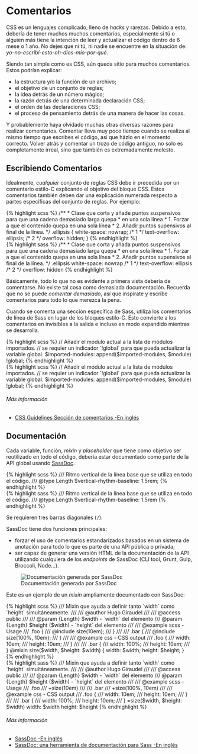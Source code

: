 
# Comentarios

CSS es un lenguajes complicado, lleno de *hacks* y rarezas. Debido a esto, debería de tener muchos muchos comentarios, especialmente si tú o alguien más tiene la intención de leer y actualizar el código dentro de 6 mese o 1 año. No dejes que ni tú, ni nadie se encuentre en la situación de: *yo-no-escribí-esto-oh-dios-mio-por-qué*.

Siendo tan simple como es CSS, aún queda sitio para muchos comentarios. Estos podrían explicar:

* la estructura y/o la función de un archivo;
* el objetivo de un conjunto de reglas;
* la idea detrás de un número mágico;
* la razón detrás de una determinada declaración CSS;
* el orden de las declaraciones CSS;
* el proceso de pensamiento detrás de una manera de hacer las cosas.

Y probablemente haya olvidado muchas otras diversas razones para realizar comentarios. Comentar lleva muy poco tiempo cuando se realiza al mismo tiempo que escribes el código, así que házlo en el momento correcto. Volver atrás y comentar un trozo de código antiguo, no solo es completamente irreal, sino que también es extremadamente molesto.






## Escribiendo Comentarios

Idealmente, *cualquier* conjunto de reglas CSS debe ir precedida por un comentario estilo-C explicando el objetivo del bloque CSS. Estos comentarios también deben dar una explicación numerada respecto a partes específicas del conjunto de reglas. Por ejemplo:

<div class="code-block">
  <div class="code-block__wrapper" data-syntax="scss">
{% highlight scss %}
/**
 * Clase que corta y añade puntos suspensivos para que una cadena demasiado larga quepa
 * en una sola línea
 * 1. Forzar a que el contenido quepa en una sola línea
 * 2. Añadir puntos supensivos al final de la línea.
 */
.ellipsis {
  white-space: nowrap; /* 1 */
  text-overflow: ellipsis; /* 2 */
  overflow: hidden;
}
{% endhighlight %}
  </div>
  <div class="code-block__wrapper" data-syntax="sass">
{% highlight sass %}
/**
 * Clase que corta y añada puntos suspensivos para que una cadena demasiado larga quepa
 * en una sola línea
 * 1. Forzar a que el contenido quepa en una sola línea
 * 2. Añadir puntos supensivos al final de la línea.
 */
.ellipsis
  white-space: nowrap /* 1 */
  text-overflow: ellipsis /* 2 */
  overflow: hidden
{% endhighlight %}
  </div>
</div>

Básicamente, todo lo que no es evidente a primera vista debería de comentarse. No existe tal cosa como demasiada documentación. Recuerda que no se puede *comentar demasiado*, así que inspírate y escribe  comentarios para todo lo que merezca la pena.

Cuando se comenta una sección específica de Sass, utiliza los comentarios de línea de Sass en lugar de los bloques estilo-C. Esto convierte a los comentarios en invisibles a la salida e incluso en modo expandido mientras se desarrolla.

<div class="code-block">
  <div class="code-block__wrapper" data-syntax="scss">
{% highlight scss %}
// Añadir el módulo actual a la lista de módulos importados.
// se requier un indicador `!global` para que pueda actualizar la variable global.
$imported-modules: append($imported-modules, $module) !global;
{% endhighlight %}
  </div>
  <div class="code-block__wrapper" data-syntax="sass">
{% highlight scss %}
// Añadir el módulo actual a la lista de módulos importados.
// se requier un indicador `!global` para que pueda actualizar la variable global.
$imported-modules: append($imported-modules, $module) !global;
{% endhighlight %}
  </div>
</div>



###### Más información

* [CSS Guidelines Sección de comentarios -En inglés](http://cssguidelin.es/#commenting)






## Documentación

Cada variable, función, *mixin* y *placeholder* que tiene como objetivo ser reutilizado en todo el código, debería estar documentado como parte de la API global usando [SassDoc](http://sassdoc.com).

<div class="code-block">
  <div class="code-block__wrapper" data-syntax="scss">
{% highlight scss %}
/// Ritmo vertical de la línea base que se utiliza en todo el código.
/// @type Length
$vertical-rhythm-baseline: 1.5rem;
{% endhighlight %}
  </div>
  <div class="code-block__wrapper" data-syntax="sass">
{% highlight sass %}
/// Ritmo vertical de la línea base que se utiliza en todo el código.
/// @type Length
$vertical-rhythm-baseline: 1.5rem
{% endhighlight %}
  </div>
</div>

<div class="note">
  <p>Se requieren tres barras diagonales (<code>/</code>).</p>
</div>

SassDoc tiene dos funciones principales:

* forzar el uso de comentarios estandarizados basados en un sistema de anotación para todo lo que es parte de una API pública o privada;
* ser capaz de generar una versión HTML de la documentación de la API utilizando cualquiera de los *endpoints* de SassDoc (CLI tool, Grunt, Gulp, Broccoli, Node...).

<figure role="group">
<img alt="Documentación generada por SassDoc"
     sizes="100vw"
     srcset="/assets/images/sassdoc-preview_small.png  540w,
             /assets/images/sassdoc-preview_medium.png 900w,
             /assets/images/sassdoc-preview_large.png 1200w,
             /assets/images/sassdoc-preview_huge.png  1590w" />
<figcaption>Documentación generada por SassDoc</figcaption>
</figure>

Este es un ejemplo de un *mixin* ampliamente documentado con SassDoc:

<div class="code-block">
  <div class="code-block__wrapper" data-syntax="scss">
{% highlight scss %}
/// Mixin que ayuda a definir tanto `width` como `height` simultáneamente.
///
/// @author Hugo Giraudel
///
/// @access public
///
/// @param {Length} $width - `width` del elemento
/// @param {Length} $height ($width) - `height` del elemento
///
/// @example scss - Usage
///   .foo {
///     @include size(10em);
///   }
///
///   .bar {
///     @include size(100%, 10em);
///   }
///
/// @example css - CSS output
///   .foo {
///     width: 10em;
///     height: 10em;
///   }
///
///   .bar {
///     width: 100%;
///     height: 10em;
///   }
@mixin size($width, $height: $width) {
  width: $width;
  height: $height;
}
{% endhighlight %}
  </div>
  <div class="code-block__wrapper" data-syntax="sass">
{% highlight sass %}
/// Mixin que ayuda a definir tanto `width` como `height` simultáneamente.
///
/// @author Hugo Giraudel
///
/// @access public
///
/// @param {Length} $width - `width` del elemento
/// @param {Length} $height ($width) - `height` del elemento
///
/// @example scss - Usage
///   .foo
///     +size(10em)
///
///   .bar
///     +size(100%, 10em)
///
/// @example css - CSS output
///   .foo {
///     width: 10em;
///     height: 10em;
///   }
///
///   .bar {
///     width: 100%;
///     height: 10em;
///   }
=size($width, $height: $width)
  width: $width
  height: $height
{% endhighlight %}
  </div>
</div>



###### Más información

* [SassDoc -En inglés](http://sassdoc.com)
* [SassDoc: una herramienta de documentación para Sass -En inglés](http://www.sitepoint.com/sassdoc-documentation-tool-sass/)
